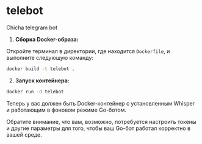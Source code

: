 # telebot
Chicha telegram bot


1. **Сборка Docker-образа:**

Откройте терминал в директории, где находится `Dockerfile`, и выполните следующую команду:

```bash
docker build -t telebot .
```

2. **Запуск контейнера:**

```bash
docker run -d telebot
```

Теперь у вас должен быть Docker-контейнер с установленным Whisper и работающим в фоновом режиме Go-ботом.

Обратите внимание, что вам, возможно, потребуется настроить токены и другие параметры для того, чтобы ваш Go-бот работал корректно в вашей среде.
